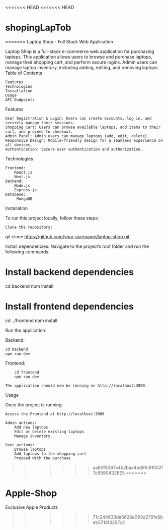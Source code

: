 <<<<<<< HEAD
<<<<<<< HEAD
# shopingLapTob
=======
Laptop Shop - Full Stack Web Application

Laptop Shop is a full-stack e-commerce web application for purchasing laptops. This application allows users to browse and purchase laptops, manage their shopping cart, and perform secure logins. Admin users can manage laptop inventory, including adding, editing, and removing laptops.
Table of Contents

    Features
    Technologies
    Installation
    Usage
    API Endpoints



Features

    User Registration & Login: Users can create accounts, log in, and securely manage their sessions.
    Shopping Cart: Users can browse available laptops, add items to their cart, and proceed to checkout.
    Admin Panel: Admin users can manage laptops (add, edit, delete).
    Responsive Design: Mobile-friendly design for a seamless experience on all devices.
    Authentication: Secure user authentication and authorization.

Technologies

    Frontend:
        React.js
        Next.js
    Backend:
        Node.js
        Express.js
    Database:
         MongoDB

Installation

To run this project locally, follow these steps:

    Clone the repository:

git clone https://github.com/your-username/laptop-shop.git

Install dependencies: Navigate to the project’s root folder and run the following commands:

# Install backend dependencies
cd backend
npm install

# Install frontend dependencies
cd ../frontend
npm install


Run the application:

Backend:

    cd backend
    npm run dev

Frontend:

        cd frontend
        npm run dev

    The application should now be running on http://localhost:3000.

Usage

Once the project is running:

    Access the Frontend at http://localhost:3000

    Admin actions:
        Add new laptops
        Edit or delete existing laptops
        Manage inventory

    User actions:
        Browse laptops
        Add laptops to the shopping cart
        Proceed with the purchase

>>>>>>> aa80f8397a4b2baa4bd9fc81002f7c9590432825
=======
# Apple-Shop
Exclusive Apple Products
>>>>>>> 71c244639da5628e093d279fe6beb5718f3257c2
